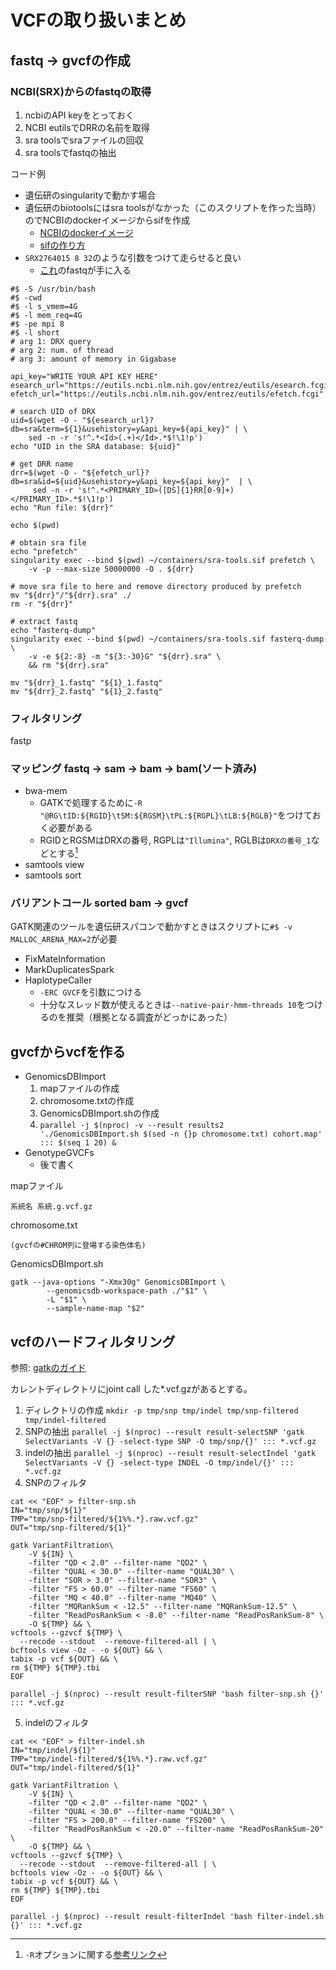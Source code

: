 # VCFの取り扱いまとめ

## fastq -> gvcfの作成

### NCBI(SRX)からのfastqの取得
1. ncbiのAPI keyをとっておく
2. NCBI eutilsでDRRの名前を取得
3. sra toolsでsraファイルの回収
4. sra toolsでfastqの抽出

コード例
- 遺伝研のsingularityで動かす場合
- 遺伝研のbiotoolsにはsra toolsがなかった（このスクリプトを作った当時）のでNCBIのdockerイメージからsifを作成
    - [NCBIのdockerイメージ](https://hub.docker.com/r/ncbi/sra-tools)
    - [sifの作り方](https://sc.ddbj.nig.ac.jp/software/Apptainer/)
- `SRX2764015 8 32`のような引数をつけて走らせると良い 
    - [これ](https://www.ncbi.nlm.nih.gov/sra/SRX2764015)のfastqが手に入る   
```
#$ -S /usr/bin/bash
#$ -cwd
#$ -l s_vmem=4G
#$ -l mem_req=4G
#$ -pe mpi 8
#$ -l short
# arg 1: DRX query
# arg 2: num. of thread
# arg 3: amount of memory in Gigabase

api_key="WRITE YOUR API KEY HERE"
esearch_url="https://eutils.ncbi.nlm.nih.gov/entrez/eutils/esearch.fcgi"
efetch_url="https://eutils.ncbi.nlm.nih.gov/entrez/eutils/efetch.fcgi"

# search UID of DRX
uid=$(wget -O - "${esearch_url}?db=sra&term=${1}&usehistory=y&api_key=${api_key}" | \
    sed -n -r 's!^.*<Id>(.+)</Id>.*$!\1!p')
echo "UID in the SRA database: ${uid}"

# get DRR name
drr=$(wget -O - "${efetch_url}?db=sra&id=${uid}&usehistory=y&api_key=${api_key}"  | \
     sed -n -r 's!^.*<PRIMARY_ID>([DS]{1}RR[0-9]+)</PRIMARY_ID>.*$!\1!p')
echo "Run file: ${drr}"

echo $(pwd)

# obtain sra file
echo "prefetch"
singularity exec --bind $(pwd) ~/containers/sra-tools.sif prefetch \
	-v -p --max-size 50000000 -O . ${drr}

# move sra file to here and remove directory produced by prefetch
mv "${drr}"/"${drr}.sra" ./
rm -r "${drr}"

# extract fastq
echo "fasterq-dump"
singularity exec --bind $(pwd) ~/containers/sra-tools.sif fasterq-dump \
	-v -e ${2:-8} -m "${3:-30}G" "${drr}.sra" \
	&& rm "${drr}.sra"

mv "${drr}_1.fastq" "${1}_1.fastq"
mv "${drr}_2.fastq" "${1}_2.fastq"
```

### フィルタリング
fastp

### マッピング fastq -> sam -> bam -> bam(ソート済み)
- bwa-mem
    - GATKで処理するために`-R "@RG\tID:${RGID}\tSM:${RGSM}\tPL:${RGPL}\tLB:${RGLB}"`をつけておく必要がある
    - RGIDとRGSMはDRXの番号, RGPLは`"Illumina"`, RGLBは`DRXの番号_1`などとする[^1]
- samtools view
- samtools sort

[^1]: `-R`オプションに関する[参考リンク](https://hashiyuki.hatenablog.com/entry/2016/05/07/164740)

### バリアントコール sorted bam -> gvcf
GATK関連のツールを遺伝研スパコンで動かすときはスクリプトに`#$ -v MALLOC_ARENA_MAX=2`が必要
- FixMateInformation
- MarkDuplicatesSpark
- HaplotypeCaller
    - `-ERC GVCF`を引数につける
    - 十分なスレッド数が使えるときは`--native-pair-hmm-threads 10`をつけるのを推奨（根拠となる調査がどっかにあった）

## gvcfからvcfを作る
- GenomicsDBImport
	1. mapファイルの作成
	2. chromosome.txtの作成
	3. GenomicsDBImport.shの作成
	4. `parallel -j $(nproc) -v --result results2 './GenomicsDBImport.sh $(sed -n {}p chromosome.txt) cohort.map'  ::: $(seq 1 20) &`
- GenotypeGVCFs
	- 後で書く

mapファイル
```
系統名	系統.g.vcf.gz
```

chromosome.txt
```
(gvcfの#CHROM列に登場する染色体名)
```

GenomicsDBImport.sh
```
gatk --java-options "-Xmx30g" GenomicsDBImport \
        --genomicsdb-workspace-path ./"$1" \
        -L "$1" \
        --sample-name-map "$2"
```

## vcfのハードフィルタリング
参照: [gatkのガイド](https://gatk.broadinstitute.org/hc/en-us/articles/360035531112--How-to-Filter-variants-either-with-VQSR-or-by-hard-filtering)

カレントディレクトリにjoint call した*.vcf.gzがあるとする。
1. ディレクトリの作成 `mkdir -p tmp/snp tmp/indel tmp/snp-filtered tmp/indel-filtered`
2. SNPの抽出 `parallel -j $(nproc) --result result-selectSNP 'gatk SelectVariants -V {} -select-type SNP -O tmp/snp/{}' ::: *.vcf.gz`
3. indelの抽出 `parallel -j $(nproc) --result result-selectIndel 'gatk SelectVariants -V {} -select-type INDEL -O tmp/indel/{}' ::: *.vcf.gz`
4. SNPのフィルタ 
```{bash}
cat << "EOF" > filter-snp.sh 
IN="tmp/snp/${1}"
TMP="tmp/snp-filtered/${1%%.*}.raw.vcf.gz"
OUT="tmp/snp-filtered/${1}"

gatk VariantFiltration\
    -V ${IN} \
    -filter "QD < 2.0" --filter-name "QD2" \
    -filter "QUAL < 30.0" --filter-name "QUAL30" \
    -filter "SOR > 3.0" --filter-name "SOR3" \
    -filter "FS > 60.0" --filter-name "FS60" \
    -filter "MQ < 40.0" --filter-name "MQ40" \
    -filter "MQRankSum < -12.5" --filter-name "MQRankSum-12.5" \
    -filter "ReadPosRankSum < -8.0" --filter-name "ReadPosRankSum-8" \
    -O ${TMP} && \
vcftools --gzvcf ${TMP} \
  --recode --stdout  --remove-filtered-all | \
bcftools view -Oz - -o ${OUT} && \
tabix -p vcf ${OUT} && \
rm ${TMP} ${TMP}.tbi
EOF

parallel -j $(nproc) --result result-filterSNP 'bash filter-snp.sh {}' ::: *.vcf.gz
```
5. indelのフィルタ
```{bash}
cat << "EOF" > filter-indel.sh
IN="tmp/indel/${1}"
TMP="tmp/indel-filtered/${1%%.*}.raw.vcf.gz"
OUT="tmp/indel-filtered/${1}"

gatk VariantFiltration \
    -V ${IN} \
    -filter "QD < 2.0" --filter-name "QD2" \
    -filter "QUAL < 30.0" --filter-name "QUAL30" \
    -filter "FS > 200.0" --filter-name "FS200" \
    -filter "ReadPosRankSum < -20.0" --filter-name "ReadPosRankSum-20" \
    -O ${TMP} && \
vcftools --gzvcf ${TMP} \
  --recode --stdout  --remove-filtered-all | \
bcftools view -Oz - -o ${OUT} && \
tabix -p vcf ${OUT} && \
rm ${TMP} ${TMP}.tbi
EOF

parallel -j $(nproc) --result result-filterIndel 'bash filter-indel.sh {}' ::: *.vcf.gz
```

